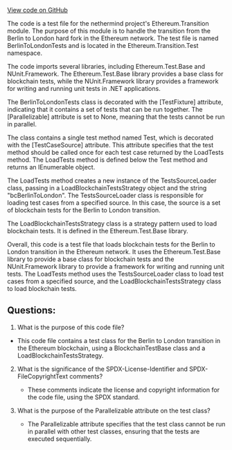 [View code on GitHub](https://github.com/nethermindeth/nethermind/Ethereum.Transition.Test/BerlinToLondonTests.cs)

The code is a test file for the nethermind project's Ethereum.Transition module. The purpose of this module is to handle the transition from the Berlin to London hard fork in the Ethereum network. The test file is named BerlinToLondonTests and is located in the Ethereum.Transition.Test namespace.

The code imports several libraries, including Ethereum.Test.Base and NUnit.Framework. The Ethereum.Test.Base library provides a base class for blockchain tests, while the NUnit.Framework library provides a framework for writing and running unit tests in .NET applications.

The BerlinToLondonTests class is decorated with the [TestFixture] attribute, indicating that it contains a set of tests that can be run together. The [Parallelizable] attribute is set to None, meaning that the tests cannot be run in parallel.

The class contains a single test method named Test, which is decorated with the [TestCaseSource] attribute. This attribute specifies that the test method should be called once for each test case returned by the LoadTests method. The LoadTests method is defined below the Test method and returns an IEnumerable<BlockchainTest> object.

The LoadTests method creates a new instance of the TestsSourceLoader class, passing in a LoadBlockchainTestsStrategy object and the string "bcBerlinToLondon". The TestsSourceLoader class is responsible for loading test cases from a specified source. In this case, the source is a set of blockchain tests for the Berlin to London transition.

The LoadBlockchainTestsStrategy class is a strategy pattern used to load blockchain tests. It is defined in the Ethereum.Test.Base library.

Overall, this code is a test file that loads blockchain tests for the Berlin to London transition in the Ethereum network. It uses the Ethereum.Test.Base library to provide a base class for blockchain tests and the NUnit.Framework library to provide a framework for writing and running unit tests. The LoadTests method uses the TestsSourceLoader class to load test cases from a specified source, and the LoadBlockchainTestsStrategy class to load blockchain tests.
## Questions: 
 1. What is the purpose of this code file?
   - This code file contains a test class for the Berlin to London transition in the Ethereum blockchain, using a BlockchainTestBase class and a LoadBlockchainTestsStrategy.

2. What is the significance of the SPDX-License-Identifier and SPDX-FileCopyrightText comments?
   - These comments indicate the license and copyright information for the code file, using the SPDX standard.

3. What is the purpose of the Parallelizable attribute on the test class?
   - The Parallelizable attribute specifies that the test class cannot be run in parallel with other test classes, ensuring that the tests are executed sequentially.